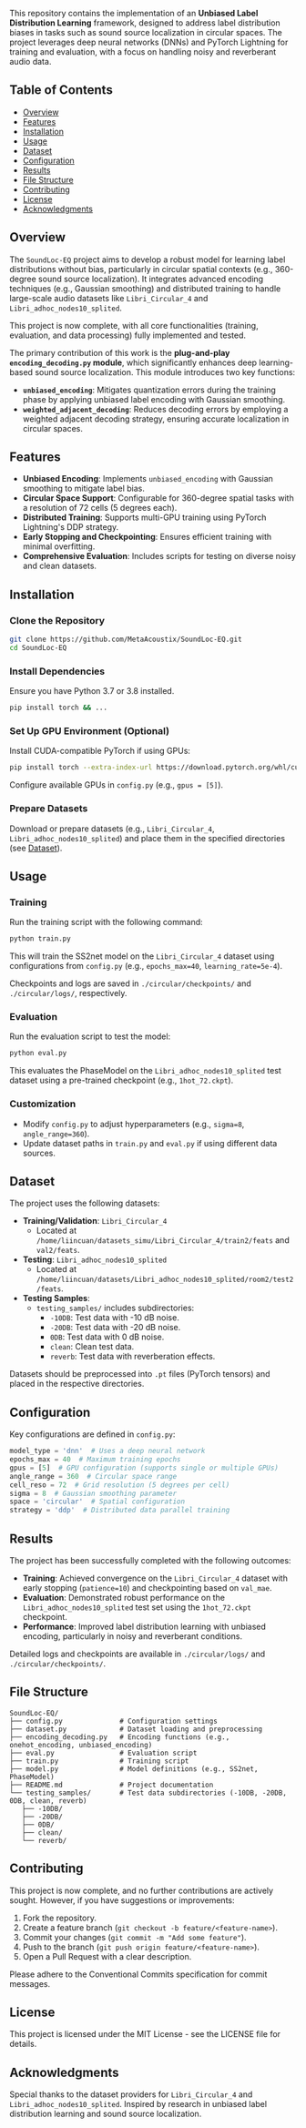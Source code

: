 
This repository contains the implementation of an **Unbiased Label Distribution Learning** framework, designed to address label distribution biases in tasks such as sound source localization in circular spaces. The project leverages deep neural networks (DNNs) and PyTorch Lightning for training and evaluation, with a focus on handling noisy and reverberant audio data.

## Table of Contents
- [Overview](#overview)
- [Features](#features)
- [Installation](#installation)
- [Usage](#usage)
- [Dataset](#dataset)
- [Configuration](#configuration)
- [Results](#results)
- [File Structure](#file-structure)
- [Contributing](#contributing)
- [License](#license)
- [Acknowledgments](#acknowledgments)

## Overview
The `SoundLoc-EQ` project aims to develop a robust model for learning label distributions without bias, particularly in circular spatial contexts (e.g., 360-degree sound source localization). It integrates advanced encoding techniques (e.g., Gaussian smoothing) and distributed training to handle large-scale audio datasets like `Libri_Circular_4` and `Libri_adhoc_nodes10_splited`.

This project is now complete, with all core functionalities (training, evaluation, and data processing) fully implemented and tested.

The primary contribution of this work is the **plug-and-play `encoding_decoding.py` module**, which significantly enhances deep learning-based sound source localization. This module introduces two key functions:
- **`unbiased_encoding`**: Mitigates quantization errors during the training phase by applying unbiased label encoding with Gaussian smoothing.
- **`weighted_adjacent_decoding`**: Reduces decoding errors by employing a weighted adjacent decoding strategy, ensuring accurate localization in circular spaces.


## Features
- **Unbiased Encoding**: Implements `unbiased_encoding` with Gaussian smoothing to mitigate label bias.
- **Circular Space Support**: Configurable for 360-degree spatial tasks with a resolution of 72 cells (5 degrees each).
- **Distributed Training**: Supports multi-GPU training using PyTorch Lightning's DDP strategy.
- **Early Stopping and Checkpointing**: Ensures efficient training with minimal overfitting.
- **Comprehensive Evaluation**: Includes scripts for testing on diverse noisy and clean datasets.

## Installation
### Clone the Repository
```bash
git clone https://github.com/MetaAcoustix/SoundLoc-EQ.git
cd SoundLoc-EQ
```

### Install Dependencies
Ensure you have Python 3.7 or 3.8 installed.

```bash
pip install torch && ...
```
### Set Up GPU Environment (Optional)
Install CUDA-compatible PyTorch if using GPUs:
```bash
pip install torch --extra-index-url https://download.pytorch.org/whl/cu118
```

Configure available GPUs in `config.py` (e.g., `gpus = [5]`).

### Prepare Datasets
Download or prepare datasets (e.g., `Libri_Circular_4`, `Libri_adhoc_nodes10_splited`) and place them in the specified directories (see [Dataset](#dataset)).

## Usage
### Training
Run the training script with the following command:
```bash
python train.py
```
This will train the SS2net model on the `Libri_Circular_4` dataset using configurations from `config.py` (e.g., `epochs_max=40`, `learning_rate=5e-4`).

Checkpoints and logs are saved in `./circular/checkpoints/` and `./circular/logs/`, respectively.

### Evaluation
Run the evaluation script to test the model:
```bash
python eval.py
```
This evaluates the PhaseModel on the `Libri_adhoc_nodes10_splited` test dataset using a pre-trained checkpoint (e.g., `1hot_72.ckpt`).

### Customization
- Modify `config.py` to adjust hyperparameters (e.g., `sigma=8`, `angle_range=360`).
- Update dataset paths in `train.py` and `eval.py` if using different data sources.

## Dataset
The project uses the following datasets:

- **Training/Validation**: `Libri_Circular_4`
  - Located at `/home/liincuan/datasets_simu/Libri_Circular_4/train2/feats` and `val2/feats`.
- **Testing**: `Libri_adhoc_nodes10_splited`
  - Located at `/home/liincuan/datasets/Libri_adhoc_nodes10_splited/room2/test2/feats`.
- **Testing Samples**:
  - `testing_samples/` includes subdirectories:
    - `-10DB`: Test data with -10 dB noise.
    - `-20DB`: Test data with -20 dB noise.
    - `0DB`: Test data with 0 dB noise.
    - `clean`: Clean test data.
    - `reverb`: Test data with reverberation effects.

Datasets should be preprocessed into `.pt` files (PyTorch tensors) and placed in the respective directories.

## Configuration
Key configurations are defined in `config.py`:
```python
model_type = 'dnn'  # Uses a deep neural network
epochs_max = 40  # Maximum training epochs
gpus = [5]  # GPU configuration (supports single or multiple GPUs)
angle_range = 360  # Circular space range
cell_reso = 72  # Grid resolution (5 degrees per cell)
sigma = 8  # Gaussian smoothing parameter
space = 'circular'  # Spatial configuration
strategy = 'ddp'  # Distributed data parallel training
```

## Results
The project has been successfully completed with the following outcomes:
- **Training**: Achieved convergence on the `Libri_Circular_4` dataset with early stopping (`patience=10`) and checkpointing based on `val_mae`.
- **Evaluation**: Demonstrated robust performance on the `Libri_adhoc_nodes10_splited` test set using the `1hot_72.ckpt` checkpoint.
- **Performance**: Improved label distribution learning with unbiased encoding, particularly in noisy and reverberant conditions.

Detailed logs and checkpoints are available in `./circular/logs/` and `./circular/checkpoints/`.

## File Structure
```
SoundLoc-EQ/
├── config.py              # Configuration settings
├── dataset.py             # Dataset loading and preprocessing
├── encoding_decoding.py   # Encoding functions (e.g., onehot_encoding, unbiased_encoding)
├── eval.py                # Evaluation script
├── train.py               # Training script
├── model.py               # Model definitions (e.g., SS2net, PhaseModel)
├── README.md              # Project documentation
└── testing_samples/       # Test data subdirectories (-10DB, -20DB, 0DB, clean, reverb)
   ├── -10DB/
   ├── -20DB/
   ├── 0DB/
   ├── clean/
   └── reverb/

```

## Contributing
This project is now complete, and no further contributions are actively sought. However, if you have suggestions or improvements:
1. Fork the repository.
2. Create a feature branch (`git checkout -b feature/<feature-name>`).
3. Commit your changes (`git commit -m "Add some feature"`).
4. Push to the branch (`git push origin feature/<feature-name>`).
5. Open a Pull Request with a clear description.

Please adhere to the Conventional Commits specification for commit messages.

## License
This project is licensed under the MIT License - see the LICENSE file for details.

## Acknowledgments

Special thanks to the dataset providers for `Libri_Circular_4` and `Libri_adhoc_nodes10_splited`.
Inspired by research in unbiased label distribution learning and sound source localization.
